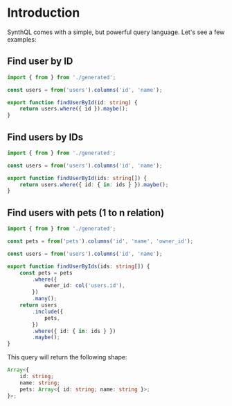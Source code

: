 # Introduction

SynthQL comes with a simple, but powerful query language. Let's see a few examples:

## Find user by ID

```ts
import { from } from './generated';

const users = from('users').columns('id', 'name');

export function findUserById(id: string) {
    return users.where({ id }).maybe();
}
```

## Find users by IDs

```ts
import { from } from './generated';

const users = from('users').columns('id', 'name');

export function findUserById(ids: string[]) {
    return users.where({ id: { in: ids } }).maybe();
}
```

## Find users with pets (1 to n relation)

```ts
import { from } from './generated';

const pets = from('pets').columns('id', 'name', 'owner_id');

const users = from('users').columns('id', 'name');

export function findUserByIds(ids: string[]) {
    const pets = pets
        .where({
            owner_id: col('users.id'),
        })
        .many();
    return users
        .include({
            pets,
        })
        .where({ id: { in: ids } })
        .maybe();
}
```

This query will return the following shape:

```ts
Array<{
    id: string;
    name: string;
    pets: Array<{ id: string; name: string }>;
}>;
```

